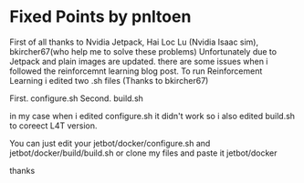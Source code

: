 # Fixed Points by pnltoen
First of all thanks to Nvidia Jetpack, Hai Loc Lu (Nvidia Isaac sim), bkircher67(who help me to solve these problems)
Unfortunately due to Jetpack and plain images are updated. there are some issues when i followed the reinforcemnt learning blog post.
To run Reinforcement Learning i edited two .sh files (Thanks to bkircher67)

First. configure.sh 
Second. build.sh

in my case when i edited configure.sh it didn't work
so i also edited build.sh to coreect L4T version.

You can just edit your jetbot/docker/configure.sh and jetbot/docker/build/build.sh
or clone my files and paste it jetbot/docker

thanks

